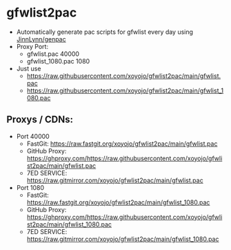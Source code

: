 # gfwlist2pac

- Automatically generate pac scripts for gfwlist every day using [JinnLynn/genpac](https://github.com/JinnLynn/genpac)
- Proxy Port: 
    - gfwlist.pac 40000
    - gfwlist_1080.pac 1080
- Just use 
     - https://raw.githubusercontent.com/xoyojo/gfwlist2pac/main/gfwlist.pac
     - https://raw.githubusercontent.com/xoyojo/gfwlist2pac/main/gfwlist_1080.pac

## Proxys / CDNs:

- Port 40000
    - FastGit: https://raw.fastgit.org/xoyojo/gfwlist2pac/main/gfwlist.pac
    - GitHub Proxy: https://ghproxy.com/https://raw.githubusercontent.com/xoyojo/gfwlist2pac/main/gfwlist.pac
    - 7ED SERVICE: https://raw.gitmirror.com/xoyojo/gfwlist2pac/main/gfwlist.pac
- Port 1080
    - FastGit: https://raw.fastgit.org/xoyojo/gfwlist2pac/main/gfwlist_1080.pac
    - GitHub Proxy: https://ghproxy.com/https://raw.githubusercontent.com/xoyojo/gfwlist2pac/main/gfwlist_1080.pac
    - 7ED SERVICE: https://raw.gitmirror.com/xoyojo/gfwlist2pac/main/gfwlist_1080.pac